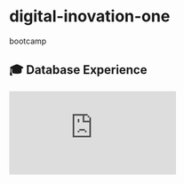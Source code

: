 # digital-inovation-one
bootcamp

## 🎓 Database Experience
![Certificado Database Experience](https://github.com/mballem/digital-inovation-one/blob/master/_docs/cert-database-experience.pdf)
